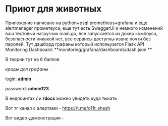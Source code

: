 # Приют для животных
Приложение написано на python+psql prometheus+grafana и еще alertmanager прометеуса, еще тут есть SwaggerUi и немного изменений ваш тестовый нагрузчик main.go, все запускается из докер компоуса, безопасности никакой нет, все сервисы доступны извне почти без паролей. Тут дашборд графаны который испольузется Flask API Monitoring Dashboard: **monitoring/grafana/dashboards/dash.json **


В теории тут на 6 баллов

*креды для графаны*


login: **admin** 


password: **admin123**


В ендпоинтах **/** и **/docs** можно увидеть куда тыкать


Вот тг канал с алертами - https://t.me/o11t_shesh


Вот видео-демонстрация - 




